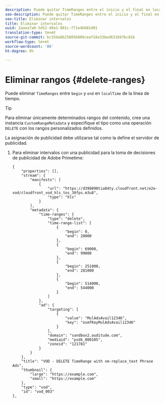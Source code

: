 ```yaml
---
description: Puede quitar TimeRanges entre el inicio y el final en localTime de la línea de tiempo.
seo-description: Puede quitar TimeRanges entre el inicio y el final en localTime de la línea de tiempo.
seo-title: Eliminar intervalos
title: Eliminar intervalos
uuid: 2aaea7a0-5d52-49a1-901c-f71e4b081d91
translation-type: tm+mt
source-git-commit: bc35da8b258056809ceaf18e33bed631047bc81b
workflow-type: tm+mt
source-wordcount: '86'
ht-degree: 0%

---
```



# Eliminar rangos {#delete-ranges}

Puede eliminar `TimeRanges` entre `begin` y `end` en `localTime` de la línea de tiempo.

>[!TIP]
>
>Para eliminar únicamente determinados rangos del contenido, cree una instancia `CustomRangeMetadata` y especifique el tipo como una operación `DELETE` con los rangos personalizados definidos.

La asignación de publicidad debe utilizarse tal como la define el servidor de publicidad.

1. Para eliminar intervalos con una publicidad para la toma de decisiones de publicidad de Adobe Primetime:

   ```
   {   
       "properties": [],
       "stream": {
           "manifests": [
               {
                   "url": "https://d398890tia84ty.cloudfront.net/e2e-vod/cloudfront_vod_hls_tos_30fps.m3u8",
                   "type": "hls"
               }
           ],
           "metadata": {
               "time-ranges": {
                   "type": "delete",
                   "time-range-list": [
                       {
                           "begin": 0,
                           "end": 20000
                       },
                       {
                           "begin": 69000,
                           "end": 99000
                       },
                       {
                           "begin": 251000,
                           "end": 281000
                       },
                       {
                           "begin": 514000,
                           "end": 544000
                       }
                   ]
               },
               "ad": {
                   "targeting": [
                       {
                           "value": "MulAdsAvail12346",
                           "key": "osmfKeyMulAdsAvail12346"
                       }
                   ],
                   "domain": "sandbox2.auditude.com",
                   "mediaid": "psdk_000105",
                   "zoneid": "121781"
               }     
           }
       },   
       "title": "VOD - DELETE TimeRange with xm-replace_text Phrase Ads",
       "thumbnail": {
           "large": "https://example.com",
           "small": "https://example.com"
       },
       "type": "vod",
       "id": "vod_003"
   },
   ```

